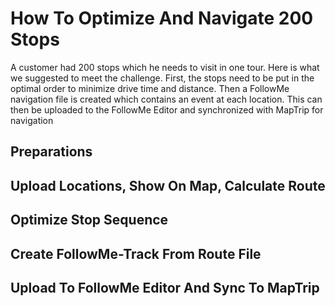 # How To Optimize And Navigate 200 Stops

A customer had 200 stops which he needs to visit in one tour. Here is what we suggested to meet the challenge. First, the stops need to be put in the optimal order to minimize drive time and distance. Then a FollowMe navigation file is created which contains an event at each location. This can then be uploaded to the FollowMe Editor and synchronized with MapTrip for navigation

## Preparations

## Upload Locations, Show On Map, Calculate Route

## Optimize Stop Sequence

## Create FollowMe-Track From Route File

## Upload To FollowMe Editor And Sync To MapTrip